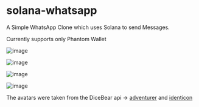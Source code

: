# solana-whatsapp

A Simple WhatsApp Clone which uses Solana to send Messages.

Currently supports only Phantom Wallet

![image](https://user-images.githubusercontent.com/52526849/161444795-708756b3-5eb7-4ec8-874c-7c9af31fae80.png)


![image](https://user-images.githubusercontent.com/52526849/161444824-08421b6b-e24f-4589-8acf-97320da31de2.png)


![image](https://user-images.githubusercontent.com/52526849/161444878-8186e40e-e8e3-4882-8e06-fb642960dde8.png)


![image](https://user-images.githubusercontent.com/52526849/161444972-263fd998-8dab-4177-9e52-f61ac1642067.png)


The avatars were taken from the DiceBear api -> [adventurer](https://avatars.dicebear.com/styles/adventurer) and [identicon](https://avatars.dicebear.com/styles/identicon)
